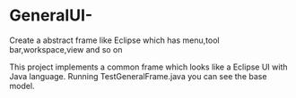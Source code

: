 # GeneralUI-
Create a abstract frame like Eclipse which has menu,tool bar,workspace,view and so on 


This project implements a common frame which looks like a Eclipse UI with Java language. Running TestGeneralFrame.java you
 can see the base model.
